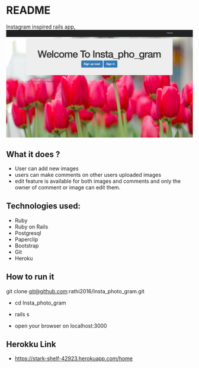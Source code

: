 # README

Instagram inspired rails app,
![Screen shot](/app/img/screenshot.png)

## What it does ?
- User can add new images
- users can make comments on other users uploaded images
- edit feature is available for both images and comments and only the owner of comment or image can edit them.

## Technologies used:
- Ruby
- Ruby on Rails
- Postgresql
- Paperclip
- Bootstrap
- Git
- Heroku


## How to run it

git clone git@github.com:rathi2016/Insta_photo_gram.git

- cd Insta_photo_gram
- rails s

- open your browser on localhost:3000

## Herokku Link
- https://stark-shelf-42923.herokuapp.com/home
